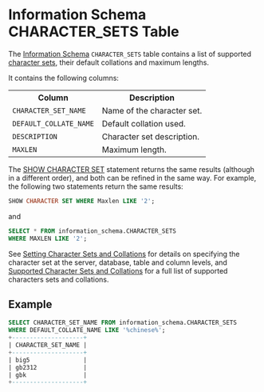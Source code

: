 # Information Schema CHARACTER_SETS Table

The [Information Schema](/kb/en/information_schema/) `CHARACTER_SETS` table contains a list of supported [character sets](/kb/en/data-types-character-sets-and-collations/), their default collations and maximum lengths.

It contains the following columns:

<table><tbody><tr><th>Column</th><th>Description</th></tr>
<tr><td><code>CHARACTER_SET_NAME</code></td><td>Name of the character set.</td></tr>
<tr><td><code>DEFAULT_COLLATE_NAME</code></td><td>Default collation used.</td></tr>
<tr><td><code>DESCRIPTION</code></td><td>Character set description.</td></tr>
<tr><td><code>MAXLEN</code></td><td>Maximum length.</td></tr>
</tbody></table>

The [SHOW CHARACTER SET](/sql-statements-structure/sql-statements/administrative-sql-statements/show/show-character-set) statement returns the same results (although in a different order), and both can be refined in the same way. For example, the following two statements return the same results:

```sql
SHOW CHARACTER SET WHERE Maxlen LIKE '2';
```

and

```sql
SELECT * FROM information_schema.CHARACTER_SETS 
WHERE MAXLEN LIKE '2';
```

See [Setting Character Sets and Collations](/columns-storage-engines-and-plugins/data-types/string-data-types/character-sets/setting-character-sets-and-collations) for details on specifying the character set at the server, database, table and column levels, and [Supported Character Sets and Collations](/columns-storage-engines-and-plugins/data-types/string-data-types/character-sets/supported-character-sets-and-collations) for a full list of supported characters sets and collations.

## Example

```sql
SELECT CHARACTER_SET_NAME FROM information_schema.CHARACTER_SETS 
WHERE DEFAULT_COLLATE_NAME LIKE '%chinese%';
+--------------------+
| CHARACTER_SET_NAME |
+--------------------+
| big5               |
| gb2312             |
| gbk                |
+--------------------+
```